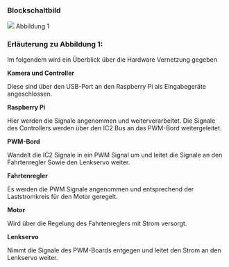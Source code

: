 ### Blockschaltbild

![](./media/abbildung1.png)
Abbildung 1

### Erläuterung zu Abbildung 1:

Im folgendem wird ein Überblick über die Hardware Vernetzung gegeben

**Kamera und Controller**

Diese sind über den USB-Port an den Raspberry Pi als Eingabegeräte
angeschlossen.

**Raspberry Pi**

Hier werden die Signale angenommen und weiterverarbeitet. Die Signale des
Controllers werden über den IC2 Bus an das PWM-Bord weitergeleitet.

**PWM-Bord**

Wandelt die IC2 Signale in ein PWM Signal um und leitet die Signale an den
Fahrtenregler Sowie den Lenkservo weiter.

**Fahrtenregler**

Es werden die PWM Signale angenommen und entsprechend der Laststromkreis für den
Motor geregelt.

**Motor**

Wird über die Regelung des Fahrtenreglers mit Strom versorgt.

**Lenkservo**

Nimmt die Signale des PWM-Boards entgegen und leitet den Strom an den Lenkservo
weiter.
